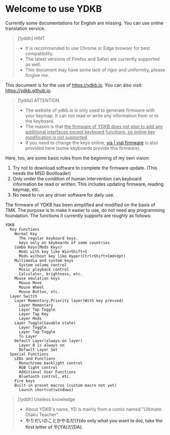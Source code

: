 # Welcome to use YDKB 
Currently some documentations for English are missing. You can use online translation service.

> [!yddh] HINT
> - It is recommended to use Chrome or Edge browser for best compatibility.
> - The latest versions of Firefox and Safari are currently supported as well.
> - This document may have some lack of rigor and uniformity, please forgive me.

This document is for the use of https://ydkb.io. You can also visit: https://ydkb.github.io.

> [!ydda] ATTENTION
> - The website of ydkb.io is only used to generate firmware with your keymap. It can not read or write any information from or to the keyboard.
> - The reason is that <u>the firmware of YDKB does not plan to add any additional interfaces except keyboard functions, so online key modification is not supported</u>.
> - If you need to change the keys online, [via | vial firmware](en/other-firmware/vial.md) is also provided here (some keyboards provide this firmware).

Here, too, are some basic rules from the beginning of my own vision:
  1. Try not to download software to complete the firmware update. (This needs the MSD Bootloader)
  2. Only under the condition of human intervention can keyboard information be read or written. This includes updating firmware, reading keymap, etc.
  3. No need to run any driver software for daily use.

The firmware of YDKB has been simplified and modified on the basis of TMK. The purpose is to make it easier to use, do not need any programming foundation. The functions it currently supports are roughly as follows:

```mindmap
YDKB
  Key Functions
    Normal Key
      The regular keyboard keys.
      keys only on keyboards of some countries
    Combo Keys(Mods Keys)
      Mods with key like Win+Shift+S
      Mods without key like Hyper(Ctrl+Shift+Cmd+Opt)
    Multimedia and system keys
      System volume control
      Music playback control
      Calculator, brightness, etc.
    Mouse emulation keys
      Mouse Move
      Mouse Wheel
      Mouse Button, etc.
  Layer Switch
    Layer Momentary,Priority layer(With key pressed)
      Layer Momentary
      Layer Tap Toggle
      Layer Tap Key
      Layer Mods
    Layer Toggle(Savable state)
      Layer Toggle
      Layer Tap Toggle
      To Layer
    Default Layer(always-on layer)
      Layer 0 is always on
      Default Layer Set
  Special Functions
    LEDs and Functions
      Monochrome backlight control
      RGB light control
      Additional User Functions
      Bluetooth control, etc.
    Fire keys
    Built-in preset macros (custom macro not yet)
      Launch shortcut(windows)
```


> [!yddh] Useless knowledge
> - About YDKB's name, YD is mainly from a comic named "Ultimate Otaku Teacher".
> - **やりだいのことかやるだけ(do only what you want to do), take the first letter of や(YA)だ(DA).**

